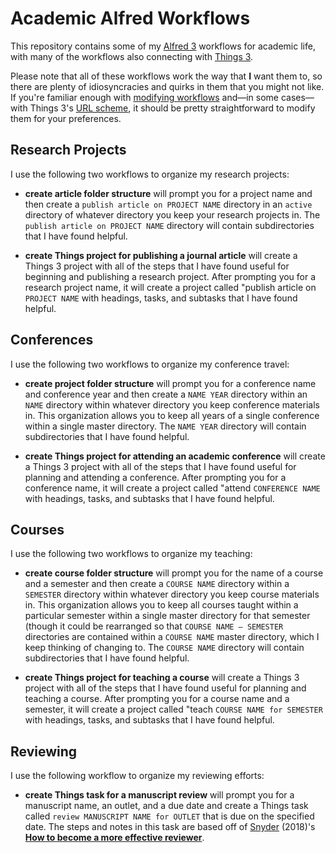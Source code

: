 # Academic Alfred Workflows
This repository contains some of my [Alfred 3](https://www.alfredapp.com/) workflows for academic life, with many of the workflows also connecting with [Things 3](https://culturedcode.com/things/). 

Please note that all of these workflows work the way that **I** want them to, so there are plenty of idiosyncracies and quirks in them that you might not like. If you're familiar enough with [modifying workflows](https://www.alfredapp.com/help/workflows/) and—in some cases—with Things 3's [URL scheme](https://www.alfredapp.com/help/workflows/), it should be pretty straightforward to modify them for your preferences. 

## Research Projects

I use the following two workflows to organize my research projects:

- **create article folder structure** will prompt you for a project name and then create a `publish article on PROJECT NAME` directory in an `active` directory of whatever directory you keep your research projects in. The `publish article on PROJECT NAME` directory will contain subdirectories that I have found helpful. 
  
- **create Things project for publishing a journal article** will create a Things 3 project with all of the steps that I have found useful for beginning and publishing a research project. After prompting you for a research project name, it will create a project called "publish article on `PROJECT NAME` with headings, tasks, and subtasks that I have found helpful. 

## Conferences

I use the following two workflows to organize my conference travel: 

- **create project folder structure** will prompt you for a conference name and conference year and then create a `NAME YEAR` directory within an `NAME` directory within whatever directory you keep conference materials in. This organization allows you to keep all years of a single conference within a single master directory. The `NAME YEAR` directory will contain subdirectories that I have found helpful. 
  
- **create Things project for attending an academic conference** will create a Things 3 project with all of the steps that I have found useful for planning and attending a conference. After prompting you for a conference name, it will create a project called "attend `CONFERENCE NAME` with headings, tasks, and subtasks that I have found helpful. 

## Courses

I use the following two workflows to organize my teaching: 

- **create course folder structure** will prompt you for the name of a course and a semester and then create a `COURSE NAME` directory within a `SEMESTER` directory within whatever directory you keep course materials in. This organization allows you to keep all courses taught within a particular semester within a single master directory for that semester (though it could be rearranged so that `COURSE NAME — SEMESTER` directories are contained within a `COURSE NAME` master directory, which I keep thinking of changing to. The `COURSE NAME` directory will contain subdirectories that I have found helpful. 
  
- **create Things project for teaching a course** will create a Things 3 project with all of the steps that I have found useful for planning and teaching a course. After prompting you for a course name and a semester, it will create a project called "teach `COURSE NAME for SEMESTER` with headings, tasks, and subtasks that I have found helpful. 

## Reviewing

I use the following workflow to organize my reviewing efforts: 

- **create Things task for a manuscript review** will prompt you for a manuscript name, an outlet, and a due date and create a Things task called `review MANUSCRIPT NAME for OUTLET` that is due on the specified date. The steps and notes in this task are based off of [Snyder](https://twitter.com/DressageProf) (2018)'s [**How to become a more effective reviewer**](https://dx.doi.org/10.1177/0016986218754495). 
  